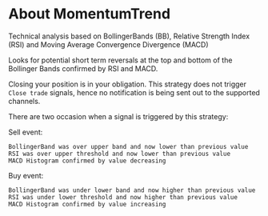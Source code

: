 # About MomentumTrend

Technical analysis based on BollingerBands (BB), Relative Strength Index (RSI) and Moving Average Convergence Divergence (MACD)

Looks for potential short term reversals at the top and bottom of the Bollinger Bands confirmed by RSI and MACD.

Closing your position is in your obligation. This strategy does not trigger `Close trade` signals, hence no notification is being sent out to the supported channels.

There are two occasion when a signal is triggered by this strategy:

Sell event:

```
BollingerBand was over upper band and now lower than previous value
RSI was over upper threshold and now lower than previous value
MACD Histogram confirmed by value decreasing
```

Buy event:

```
BollingerBand was under lower band and now higher than previous value
RSI was under lower threshold and now higher than previous value
MACD Histogram confirmed by value increasing
```

